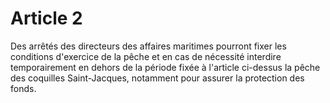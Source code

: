 # Article 2

Des arrêtés des directeurs des affaires maritimes pourront fixer les conditions d'exercice de la pêche et en cas de nécessité interdire temporairement en dehors de la période fixée à l'article ci-dessus la pêche des coquilles Saint-Jacques, notamment pour assurer la protection des fonds.
